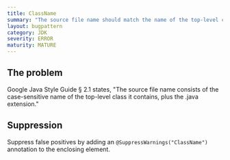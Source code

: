 ```yaml
---
title: ClassName
summary: "The source file name should match the name of the top-level class it contains"
layout: bugpattern
category: JDK
severity: ERROR
maturity: MATURE
---
```


<!--
*** AUTO-GENERATED, DO NOT MODIFY ***
To make changes, edit the @BugPattern annotation or the explanation in docs/bugpattern.
-->

## The problem
Google Java Style Guide § 2.1 states, "The source file name consists of the case-sensitive name of the top-level class it contains, plus the .java extension."

## Suppression
Suppress false positives by adding an `@SuppressWarnings("ClassName")` annotation to the enclosing element.
